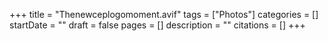 +++
title = "Thenewceplogomoment.avif"
tags = ["Photos"]
categories = []
startDate = ""
draft = false
pages = []
description = ""
citations = []
+++
